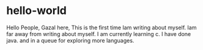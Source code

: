 # hello-world
Hello People,
Gazal here, 
This is the first time Iam writing about myself. Iam far away from writing about myself.
I am currently learning c.
I have done java.
and in a queue for exploring more languages.

